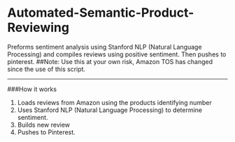 # Automated-Semantic-Product-Reviewing
Preforms sentiment analysis using Stanford NLP (Natural Language Processing) and compiles reviews using positive sentiment. Then pushes to pinterest.
##Note: Use this at your own risk, Amazon TOS has changed since the use of this script. 
***
###How it works
1. Loads reviews from Amazon using the products identifying number
2. Uses Stanford NLP (Natural Language Processing) to determine sentiment.
3. Builds new review
4. Pushes to Pinterest.

